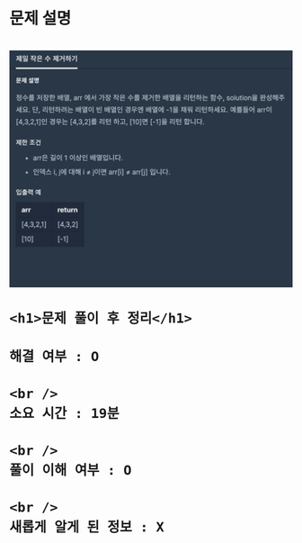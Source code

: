 <h1>
  문제 설명
  <h1>
    <img src="/images_problem/제일 작은 수 제거하기.png" />

    <h1>문제 풀이 후 정리</h1>

    해결 여부 : O

    <br />
    소요 시간 : 19분

    <br />
    풀이 이해 여부 : O

    <br />
    새롭게 알게 된 정보 : X

  </h1>
</h1>
